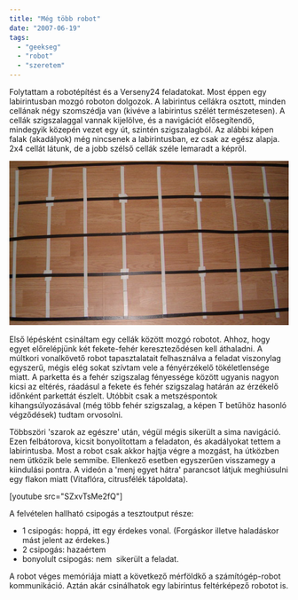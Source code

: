 ```yaml
---
title: "Még több robot"
date: "2007-06-19"
tags: 
  - "geekseg"
  - "robot"
  - "szeretem"
---
```


Folytattam a robotépítést és a Verseny24 feladatokat. Most éppen egy labirintusban mozgó roboton dolgozok. A labirintus cellákra osztott, minden cellának négy szomszédja van (kivéve a labirintus szélét természetesen). A cellák szigszalaggal vannak kijelölve, és a navigációt elősegítendő, mindegyik közepén vezet egy út, szintén szigszalagból. Az alábbi képen falak (akadályok) még nincsenek a labirintusban, ez csak az egész alapja. 2x4 cellát látunk, de a jobb szélső cellák széle lemaradt a képről.

![hpim5410](images/hpim5410.jpg)

Első lépésként csináltam egy cellák között mozgó robotot. Ahhoz, hogy egyet előrelépjünk két fekete-fehér kereszteződésen kell áthaladni. A múltkori vonalkövető robot tapasztalatait felhasználva a feladat viszonylag egyszerű, mégis elég sokat szívtam vele a fényérzékelő tökéletlensége miatt. A parketta és a fehér szigszalag fényessége között ugyanis nagyon kicsi az eltérés, ráadásul a fekete és fehér szigszalag határán az érzékelő időnként parkettát észlelt. Utóbbit csak a metszéspontok kihangsúlyozásával (még több fehér szigszalag, a képen T betűhöz hasonló végződések) tudtam orvosolni.

Többszöri 'szarok az egészre' után, végül mégis sikerült a sima navigáció. Ezen felbátorova, kicsit bonyolítottam a feladaton, és akadályokat tettem a labirintusba. Most a robot csak akkor hajtja végre a mozgást, ha útközben nem ütközik bele semmibe. Ellenkező esetben egyszerűen visszamegy a kiindulási pontra. A videón a 'menj egyet hátra' parancsot látjuk meghiúsulni egy flakon miatt (Vitaflóra, citrusfélék tápoldata).

[youtube src="SZxvTsMe2fQ"]

A felvételen hallható csipogás a tesztoutput része:

- 1 csipogás: hoppá, itt egy érdekes vonal. (Forgáskor illetve haladáskor mást jelent az érdekes.)
- 2 csipogás: hazaértem
- bonyolult csipogás: nem  sikerült a feladat.

A robot véges memóriája miatt a következő mérföldkő a számítógép-robot kommunikáció. Aztán akár csinálhatok egy labirintus feltérképező robotot is.
